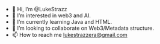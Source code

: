 - 👋 Hi, I’m @LukeStrazz
- 👀 I’m interested in web3 and AI.
- 🌱 I’m currently learning Java and HTML.
- 💞️ I’m looking to collaborate on Web3/Metadata structure.
- 📫 How to reach me lukestrazzera@gmail.com 

<!---
LukeStrazz/LukeStrazz is a ✨ special ✨ repository because its `README.md` (this file) appears on your GitHub profile.
You can click the Preview link to take a look at your changes.
--->
